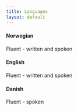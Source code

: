 ```yaml
---
title: Languages
layout: default
---
```


#### Norwegian
Fluent - written and spoken

#### English
Fluent - written and spoken

#### Danish
Fluent - spoken